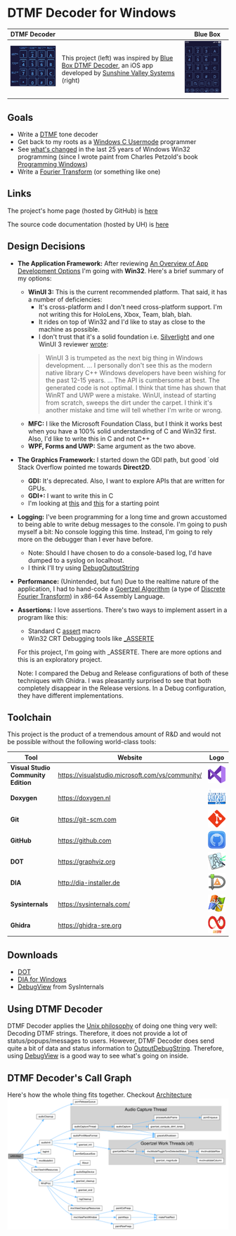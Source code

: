 DTMF Decoder for Windows
========================

| DTMF Decoder                                                                                                                     |                                                                                                                                                                                                                                     | Blue Box                                                                                                                  |
|----------------------------------------------------------------------------------------------------------------------------------|-------------------------------------------------------------------------------------------------------------------------------------------------------------------------------------------------------------------------------------|---------------------------------------------------------------------------------------------------------------------------|
| <img src="images/DTMF_Decoder_Windows.jpg" style="width:200px; float: top; margin: 0 10px 10px 0;" alt="DTMF Decoder Windows"/> | This project (left) was inspired by [Blue Box DTMF Decoder](https://apps.apple.com/us/app/blue-box/id391832739), an iOS app developed by [Sunshine Valley Systems](http://www.sunshinevalleysystems.com/BlueBox/index.html) (right) | <img src="images/DTMF_Decoder_iOS.PNG" style="width:200px; float: right; margin: 0 10px 10px 0;" alt="DTMF Decoder iOS"/> |


## Goals
- Write a [DTMF](https://en.wikipedia.org/wiki/Dual-tone_multi-frequency_signaling) tone decoder
- Get back to my roots as a [Windows C Usermode](https://en.wikipedia.org/wiki/Windows_API) programmer
- See [what's changed](https://stackoverflow.com/questions/3121538/how-has-windows-api-changed-in-the-last-10-years)
  in the last 25 years of Windows Win32 programming (since I wrote paint from Charles Petzold's book [Programming Windows](https://www.amazon.com/Programming-Windows%C2%AE-Fifth-Developer-Reference/dp/157231995X))
- Write a [Fourier Transform](https://en.wikipedia.org/wiki/Fourier_transform) (or something like one)

## Links
The project's home page (hosted by GitHub) is [here](https://github.com/marknelsonengineer/DTMF_Decoder)

The source code documentation (hosted by UH) is [here](https://www2.hawaii.edu/~marknels/DTMF_Decoder/)


## Design Decisions
- **The Application Framework:**  After reviewing [An Overview of App Development Options](https://learn.microsoft.com/en-us/windows/apps/get-started/?tabs=net-maui%2Cwindows-forms)
  I'm going with **Win32**.  Here's a brief summary of my options:
  - **WinUI 3:**  This is the current recommended platform.  That said, it has a number
    of deficiencies:
    - It's cross-platform and I don't need cross-platform support.  I'm not writing this for
      HoloLens, Xbox, Team, blah, blah.
    - It rides on top of Win32 and I'd like to stay as close to the machine as possible.
    - I don't trust that it's a solid foundation i.e. [Silverlight](https://www.neowin.net/news/former-microsoft-pm-silverlight-is-dead/)
      and one WinUI 3 reviewer [wrote](https://mariusbancila.ro/blog/2022/04/08/unwrapping-winui3-for-cpp/):
    > WinUI 3 is trumpeted as the next big thing in Windows development.  ... I personally don't see
      this as the modern native library C++ Windows developers have been wishing for the past
      12-15 years.  ... The API is cumbersome at best.  The generated code is not optimal.
      I think that time has shown that WinRT and UWP were a mistake.  WinUI, instead of
      starting from scratch, sweeps the dirt under the carpet.  I think it's another mistake
      and time will tell whether I'm write or wrong.
  - **MFC:**  I like the Microsoft Foundation Class, but I think it works best when
    you have a 100% solid understanding of C and Win32 first.  Also, I'd like to write this
    in C and not C++
  - **WPF, Forms and UWP:** Same argument as the two above.

- **The Graphics Framework:**  I started down the GDI path, but good `old Stack Overflow pointed me
  towards **Direct2D**.
  - **GDI:**  It's deprecated.  Also, I want to explore APIs that are written for GPUs.
  - **GDI+:**  I want to write this in C
  - I'm looking at [this](https://learn.microsoft.com/en-us/windows/win32/direct2d/getting-started-with-direct2d)
    and [this](https://bobobobo.wordpress.com/2008/01/31/how-to-create-a-basic-window-in-c/) for a starting point

- **Logging:** I've been programming for a long time and grown accustomed to being
  able to write debug messages to the console.  I'm going to push myself a bit:  No console logging this time.
  Instead, I'm going to rely more on the debugger than I ever have before.
  - Note:  Should I have chosen to do a console-based log, I'd have dumped to a syslog on localhost.
  - I think I'll try using [DebugOutputString](https://learn.microsoft.com/en-us/windows/win32/api/debugapi/nf-debugapi-outputdebugstringa)

- **Performance:** (Unintended, but fun) Due to the realtime nature of the 
  application, I had to hand-code a [Goertzel Algorithm](https://en.wikipedia.org/wiki/Goertzel_algorithm) 
  (a type of [Discrete Fourier Transform](https://en.wikipedia.org/wiki/Discrete_Fourier_transform)) 
  in x86-64 Assembly Language.

- **Assertions:** I love assertions.  There's two ways to implement assert in a program
  like this:
  - Standard C [assert](https://learn.microsoft.com/en-us/cpp/c-runtime-library/reference/assert-macro-assert-wassert?view=msvc-170) macro
  - Win32 CRT Debugging tools like [_ASSERTE](https://learn.microsoft.com/en-us/cpp/c-runtime-library/reference/assert-asserte-assert-expr-macros?view=msvc-170)

  For this project, I'm going with _ASSERTE.  There are more options and this 
  is an exploratory project.

  Note:  I compared the Debug and Release configurations of both of these techniques
  with Ghidra.  I was pleasantly surprised to see that both completely disappear in the
  Release versions.  In a Debug configuration, they have different implementations.

## Toolchain
This project is the product of a tremendous amount of R&D and would not be possible without the following world-class tools:

| Tool                                 | Website                                           |                                                Logo                                                                |
|--------------------------------------|---------------------------------------------------|:------------------------------------------------------------------------------------------------------------------:|
| **Visual Studio Community Edition**  | https://visualstudio.microsoft.com/vs/community/  | <img src="images/logo_Visual_Studio.png" style="height:40px; float: center; margin: 0 0 0 0;" alt="MSVC"/>         |
| **Doxygen**                          | https://doxygen.nl                                | <img src="images/logo_doxygen.png" style="height:40px; float: center; margin: 0 0 0 0;" alt="Doxygen"/>            |
| **Git**                              | https://git-scm.com                               | <img src="images/logo_git.png" style="height:40px; float: center; margin: 0 0 0 0;" alt="Git"/>                    |
| **GitHub**                           | https://github.com                                | <img src="images/logo_github.png" style="height:40px; float: center; margin: 0 0 0 0;" alt="Github"/>              |
| **DOT**                              | https://graphviz.org                              | <img src="images/logo_dot.png" style="height:40px; float: center; margin: 0 0 0 0;" alt="Dot"/>                    |
| **DIA**                              | http://dia-installer.de                           | <img src="images/logo_dia.png" style="height:40px; float: center; margin: 0 0 0 0;" alt="Dia"/>                    |
| **Sysinternals**                     | https://sysinternals.com/                         | <img src="images/logo_sysinternals.png" style="height:40px; float: center; margin: 0 0 0 0;" alt="Sysinternals"/>  |
| **Ghidra**                           | https://ghidra-sre.org                            | <img src="images/logo_ghidra.png" style="height:40px; float: center; margin: 0 0 0 0;" alt="Ghidra"/>              |


## Downloads
- [DOT](https://graphviz.org/download/)
- [DIA for Windows](http://dia-installer.de/index.html.en)
- [DebugView](https://learn.microsoft.com/en-us/sysinternals/downloads/debugview) from SysInternals


## Using DTMF Decoder
DTMF Decoder applies the [Unix philosophy](https://en.wikipedia.org/wiki/Unix_philosophy) of doing one thing very well:  Decoding DTMF strings.   Therefore, it does not provide a lot of status/popups/messages to users.   However, DTMF Decoder does send quite a bit of data and status information to [OutputDebugString](https://learn.microsoft.com/en-us/windows/win32/api/debugapi/nf-debugapi-outputdebugstringa).  Therefore, using [DebugView](https://learn.microsoft.com/en-us/sysinternals/downloads/debugview) is a good way to see what's going on inside.


## DTMF Decoder's Call Graph

Here's how the whole thing fits together.  Checkout [Architecture](ARCHITECTURE.md)
![DTMF Decoder's Call Graph](./images/Call_Graph.svg)
